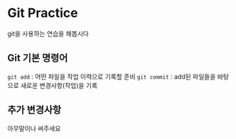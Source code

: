 # Git Practice

git을 사용하는 연습을 해봅시다

## Git 기본 명령어

`git add` : 어떤 파일을 작업 이력으로 기록할 준비
`git commit` : add된 파일들을 바탕으로 새로운 변경사항(작업)을 기록

## 추가 변경사항

아무말이나 써주세요

